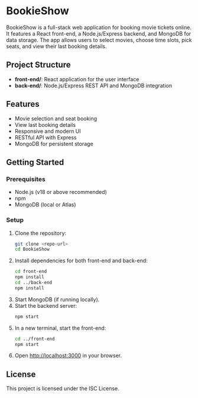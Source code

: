 # BookieShow

BookieShow is a full-stack web application for booking movie tickets online. It features a React front-end, a Node.js/Express backend, and MongoDB for data storage. The app allows users to select movies, choose time slots, pick seats, and view their last booking details.

## Project Structure

- **front-end/**: React application for the user interface
- **back-end/**: Node.js/Express REST API and MongoDB integration

## Features

- Movie selection and seat booking
- View last booking details
- Responsive and modern UI
- RESTful API with Express
- MongoDB for persistent storage

## Getting Started

### Prerequisites
- Node.js (v18 or above recommended)
- npm
- MongoDB (local or Atlas)

### Setup
1. Clone the repository:
	```sh
	git clone <repo-url>
	cd BookieShow
	```
2. Install dependencies for both front-end and back-end:
	```sh
	cd front-end
	npm install
	cd ../back-end
	npm install
	```
3. Start MongoDB (if running locally).
4. Start the backend server:
	```sh
	npm start
	```
5. In a new terminal, start the front-end:
	```sh
	cd ../front-end
	npm start
	```
6. Open [http://localhost:3000](http://localhost:3000) in your browser.

## License

This project is licensed under the ISC License.